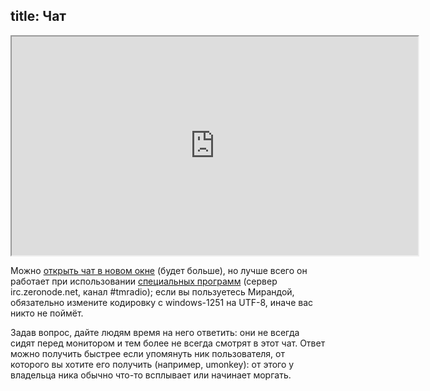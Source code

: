 title: Чат
---
<iframe width="650" height="350" src="http://widget.mibbit.com/?settings=a7caefd291afb73c4d533f392cc6bb2b&amp;nick=vegetable_%3F%3F%3F%3F&amp;server=irc.zeronode.net&amp;channel=%23tmradio&amp;hashtag=%23tmradio"></iframe>

Можно [открыть чат в новом окне][chat] (будет больше), но лучше всего он
работает при использовании [специальных программ][IRC] (сервер irc.zeronode.net,
канал #tmradio); если вы пользуетесь Мирандой, обязательно измените кодировку с
windows-1251 на UTF-8, иначе вас никто не поймёт.

Задав вопрос, дайте людям время на него ответить: они не всегда сидят перед
монитором и тем более не всегда смотрят в этот чат.  Ответ можно получить
быстрее если упомянуть ник пользователя, от которого вы хотите его получить
(например, umonkey): от этого у владельца ника обычно что-то всплывает или
начинает моргать.

[chat]: http://widget.mibbit.com/?settings=a7caefd291afb73c4d533f392cc6bb2b&server=irc.zeronode.net&channel=%23tmradio&nick=vegetable_%3F%3F%3F%3F
[IRC]: http://ru.wikipedia.org/wiki/IRC
